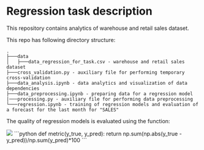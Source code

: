 # Regression task description
This repository contains analytics of warehouse and retail sales dataset. 

This repo has following directory structure:
```
.
├───data
│   ├───data_regression_for_task.csv - warehouse and retail sales dataset
├───cross_validation.py - auxiliary file for performing temporary cross-validation
├───data_analysis.ipynb - data analytics and visualization of data dependencies
├───data_preprocessing.ipynb - preparing data for a regression model
|───processing.py - auxiliary file for performing data preprocessing
└───regression.ipynb - training of regression models and evaluation of a forecast for the last month for "SALES"
```

The quality of regression models is evaluated using the function:

<img src="https://render.githubusercontent.com/render/math?math=\text{Metric}\left(y_{true}, y_{pred}\right) = 100*\frac{\sum\big|y_{true} - y_{pred}\big|}{\sum y_{pred}}">
```python
def metric(y_true, y_pred):
    return np.sum(np.abs(y_true - y_pred))/np.sum(y_pred)*100
```

